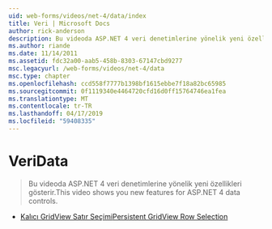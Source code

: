 ```yaml
---
uid: web-forms/videos/net-4/data/index
title: Veri | Microsoft Docs
author: rick-anderson
description: Bu videoda ASP.NET 4 veri denetimlerine yönelik yeni özellikleri gösterir.
ms.author: riande
ms.date: 11/14/2011
ms.assetid: fdc32a00-aab5-458b-8303-67147cbd9277
msc.legacyurl: /web-forms/videos/net-4/data
msc.type: chapter
ms.openlocfilehash: ccd558f7777b1398bf1615ebbe7f18a82bc65985
ms.sourcegitcommit: 0f1119340e4464720cfd16d0ff15764746ea1fea
ms.translationtype: MT
ms.contentlocale: tr-TR
ms.lasthandoff: 04/17/2019
ms.locfileid: "59408335"
---
```

# <a name="data"></a><span data-ttu-id="6b622-103">Veri</span><span class="sxs-lookup"><span data-stu-id="6b622-103">Data</span></span>

> <span data-ttu-id="6b622-104">Bu videoda ASP.NET 4 veri denetimlerine yönelik yeni özellikleri gösterir.</span><span class="sxs-lookup"><span data-stu-id="6b622-104">This video shows you new features for ASP.NET 4 data controls.</span></span>


- [<span data-ttu-id="6b622-105">Kalıcı GridView Satır Seçimi</span><span class="sxs-lookup"><span data-stu-id="6b622-105">Persistent GridView Row Selection</span></span>](aspnet-4-quick-hit-persistent-gridview-row-selection.md)
